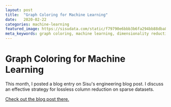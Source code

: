 ```yaml
---
layout: post
title:  "Graph Coloring for Machine Learning"
date:   2020-02-22
categories: machine-learning
featured_image: https://sisudata.com/static/f79790e6bbb3b6fa294bb88dba8ebb07/71514/Header-1060-x-400%402x.png
meta_keywords: graph coloring, machine learning, dimensionality reduction
---
```


# Graph Coloring for Machine Learning

This month, I posted a blog entry on Sisu's engineering blog post. I discuss an effective strategy for lossless column reduction on sparse datasets.

[Check out the blog post there.](https://sisu.ai/blog/graph-coloring-for-machine-learning)
